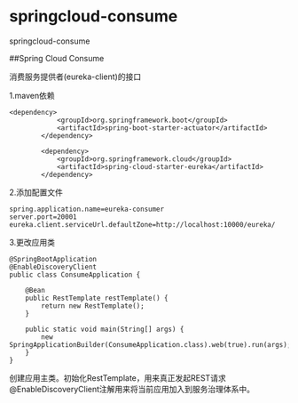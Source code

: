 # springcloud-consume
springcloud-consume


##Spring Cloud Consume

消费服务提供者(eureka-client)的接口

1.maven依赖

    <dependency>
    			<groupId>org.springframework.boot</groupId>
    			<artifactId>spring-boot-starter-actuator</artifactId>
    		</dependency>
    
    		<dependency>
    			<groupId>org.springframework.cloud</groupId>
    			<artifactId>spring-cloud-starter-eureka</artifactId>
    		</dependency>

2.添加配置文件

    spring.application.name=eureka-consumer
    server.port=20001
    eureka.client.serviceUrl.defaultZone=http://localhost:10000/eureka/

3.更改应用类
  
    
	@SpringBootApplication
    @EnableDiscoveryClient
    public class ConsumeApplication {
    
    	@Bean
    	public RestTemplate restTemplate() {
    		return new RestTemplate();
    	}
    
    	public static void main(String[] args) {
    		new SpringApplicationBuilder(ConsumeApplication.class).web(true).run(args);
    	}
    }
    
    
创建应用主类。初始化RestTemplate，用来真正发起REST请求    
@EnableDiscoveryClient注解用来将当前应用加入到服务治理体系中。

	
	